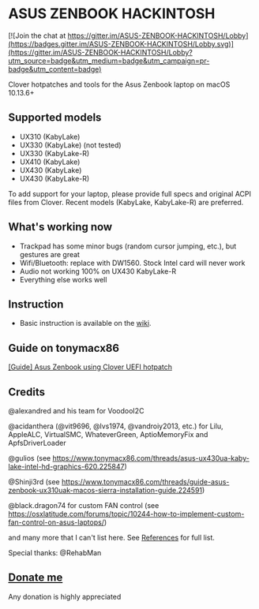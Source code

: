 # ASUS ZENBOOK HACKINTOSH

[![Join the chat at https://gitter.im/ASUS-ZENBOOK-HACKINTOSH/Lobby](https://badges.gitter.im/ASUS-ZENBOOK-HACKINTOSH/Lobby.svg)](https://gitter.im/ASUS-ZENBOOK-HACKINTOSH/Lobby?utm_source=badge&utm_medium=badge&utm_campaign=pr-badge&utm_content=badge)

Clover hotpatches and tools for the Asus Zenbook laptop on macOS 10.13.6+

## Supported models

- UX310 (KabyLake)
- UX330 (KabyLake) (not tested)
- UX330 (KabyLake-R)
- UX410 (KabyLake)
- UX430 (KabyLake)
- UX430 (KabyLake-R)

To add support for your laptop, please provide full specs and original ACPI files from Clover. Recent models (KabyLake, KabyLake-R) are preferred.

## What's working now

- Trackpad has some minor bugs (random cursor jumping, etc.), but gestures are great
- Wifi/Bluetooth: replace with DW1560. Stock Intel card will never work
- Audio not working 100% on UX430 KabyLake-R
- Everything else works well

## Instruction

- Basic instruction is available on the [wiki](https://github.com/hieplpvip/ASUS-ZENBOOK-HACKINTOSH/wiki).

## Guide on tonymacx86

[[Guide] Asus Zenbook using Clover UEFI hotpatch](https://www.tonymacx86.com/threads/guide-asus-zenbook-using-clover-uefi-hotpatch.257448/)

## Credits

@alexandred and his team for VoodooI2C

@acidanthera (@vit9696, @lvs1974, @vandroiy2013, etc.) for Lilu, AppleALC, VirtualSMC, WhateverGreen, AptioMemoryFix and ApfsDriverLoader

@gulios (see https://www.tonymacx86.com/threads/asus-ux430ua-kaby-lake-intel-hd-graphics-620.225847) 

@Shinji3rd (see https://www.tonymacx86.com/threads/guide-asus-zenbook-ux310uak-macos-sierra-installation-guide.224591)

@black.dragon74 for custom FAN control (see https://osxlatitude.com/forums/topic/10244-how-to-implement-custom-fan-control-on-asus-laptops/)

and many more that I can't list here. See [References](../../wiki/References) for full list.

Special thanks: @RehabMan

## [Donate me](https://paypal.me/hieplpvip)
Any donation is highly appreciated
